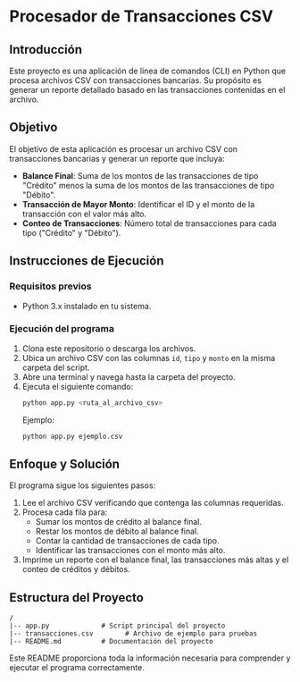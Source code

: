 # Procesador de Transacciones CSV

## Introducción
Este proyecto es una aplicación de línea de comandos (CLI) en Python que procesa archivos CSV con transacciones bancarias. Su propósito es generar un reporte detallado basado en las transacciones contenidas en el archivo.

## Objetivo
El objetivo de esta aplicación es procesar un archivo CSV con transacciones bancarias y generar un reporte que incluya:

- **Balance Final**: Suma de los montos de las transacciones de tipo "Crédito" menos la suma de los montos de las transacciones de tipo "Débito".
- **Transacción de Mayor Monto**: Identificar el ID y el monto de la transacción con el valor más alto.
- **Conteo de Transacciones**: Número total de transacciones para cada tipo ("Crédito" y "Débito").

## Instrucciones de Ejecución
### Requisitos previos
- Python 3.x instalado en tu sistema.

### Ejecución del programa
1. Clona este repositorio o descarga los archivos.
2. Ubica un archivo CSV con las columnas `id`, `tipo` y `monto` en la misma carpeta del script.
3. Abre una terminal y navega hasta la carpeta del proyecto.
4. Ejecuta el siguiente comando:
   ```sh
   python app.py <ruta_al_archivo_csv>
   ```
   Ejemplo:
   ```sh
   python app.py ejemplo.csv
   ```

## Enfoque y Solución
El programa sigue los siguientes pasos:
1. Lee el archivo CSV verificando que contenga las columnas requeridas.
2. Procesa cada fila para:
   - Sumar los montos de crédito al balance final.
   - Restar los montos de débito al balance final.
   - Contar la cantidad de transacciones de cada tipo.
   - Identificar las transacciones con el monto más alto.
3. Imprime un reporte con el balance final, las transacciones más altas y el conteo de créditos y débitos.

## Estructura del Proyecto
```
/
|-- app.py             # Script principal del proyecto
|-- transacciones.csv        # Archivo de ejemplo para pruebas
|-- README.md          # Documentación del proyecto
```

Este README proporciona toda la información necesaria para comprender y ejecutar el programa correctamente.

